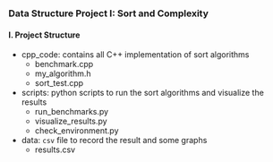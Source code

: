 ### Data Structure Project I: Sort and Complexity

#### I. Project Structure

+ cpp_code: contains all C++ implementation of sort algorithms
   + benchmark.cpp
   + my_algorithm.h
   + sort_test.cpp
+ scripts: python scripts to run the sort algorithms and visualize the results
   + run_benchmarks.py
   + visualize_results.py
   + check_environment.py 
+ data: `csv` file to record the result and some graphs
   + results.csv  